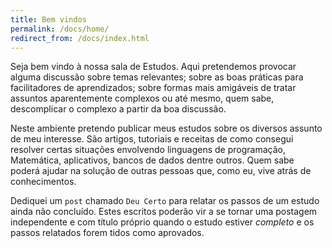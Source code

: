 ```yaml
---
title: Bem vindos
permalink: /docs/home/
redirect_from: /docs/index.html
---
```


Seja bem vindo à nossa sala de Estudos. Aqui pretendemos provocar alguma 
discussão sobre temas relevantes; sobre as boas práticas para facilitadores 
de aprendizados; sobre formas mais amigáveis de tratar assuntos aparentemente 
complexos ou até mesmo, quem sabe, descomplicar o complexo a 
partir da boa discussão.

Neste ambiente pretendo publicar meus estudos sobre os diversos assunto de meu interesse. São artigos, tutoriais e receitas de como consegui resolver certas situações envolvendo linguagens de programação, Matemática, aplicativos, bancos de dados dentre outros. Quem sabe poderá ajudar na solução de outras pessoas que, como eu, vive atrás de conhecimentos.

Dediquei um `post` chamado `Deu Certo` para relatar os passos de um estudo ainda não concluído. Estes escritos poderão vir a se tornar uma postagem independente e com título próprio quando o estudo estiver *completo* e os passos relatados forem tidos como aprovados.
